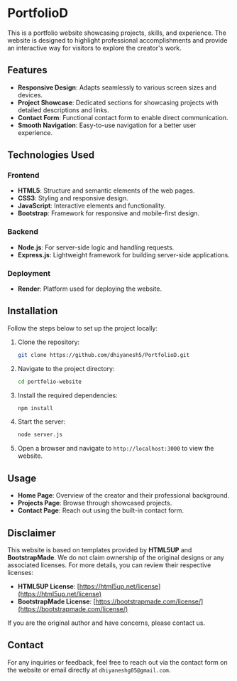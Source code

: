 # PortfolioD

This is a portfolio website showcasing projects, skills, and experience. The website is designed to highlight professional accomplishments and provide an interactive way for visitors to explore the creator's work.

## Features

- **Responsive Design**: Adapts seamlessly to various screen sizes and devices.
- **Project Showcase**: Dedicated sections for showcasing projects with detailed descriptions and links.
- **Contact Form**: Functional contact form to enable direct communication.
- **Smooth Navigation**: Easy-to-use navigation for a better user experience.

## Technologies Used

### Frontend
- **HTML5**: Structure and semantic elements of the web pages.
- **CSS3**: Styling and responsive design.
- **JavaScript**: Interactive elements and functionality.
- **Bootstrap**: Framework for responsive and mobile-first design.

### Backend
- **Node.js**: For server-side logic and handling requests.
- **Express.js**: Lightweight framework for building server-side applications.

### Deployment
- **Render**: Platform used for deploying the website.

## Installation

Follow the steps below to set up the project locally:

1. Clone the repository:
   ```bash
   git clone https://github.com/dhiyanesh5/PortfolioD.git
   ```

2. Navigate to the project directory:
   ```bash
   cd portfolio-website
   ```

3. Install the required dependencies:
   ```bash
   npm install
   ```

4. Start the server:
   ```bash
   node server.js
   ```

5. Open a browser and navigate to `http://localhost:3000` to view the website.

## Usage

- **Home Page**: Overview of the creator and their professional background.
- **Projects Page**: Browse through showcased projects.
- **Contact Page**: Reach out using the built-in contact form.

## Disclaimer

This website is based on templates provided by **HTML5UP** and **BootstrapMade**. We do not claim ownership of the original designs or any associated licenses. For more details, you can review their respective licenses:
- **HTML5UP License**: [https://html5up.net/license](https://html5up.net/license)
- **BootstrapMade License**: [https://bootstrapmade.com/license/](https://bootstrapmade.com/license/)

If you are the original author and have concerns, please contact us.

## Contact

For any inquiries or feedback, feel free to reach out via the contact form on the website or email directly at `dhiyaneshg05@gmail.com`.
